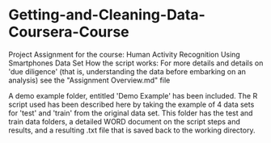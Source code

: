 Getting-and-Cleaning-Data-Coursera-Course
=========================================

Project Assignment for the course: Human Activity Recognition Using Smartphones Data Set
How the script works: For more details and details on 'due diligence' (that is, understanding 
the data before embarking on an analysis) see the "Assignment Overview.md" file 

A demo example folder, entitled 'Demo Example' has been included. The R script used has been described here
by taking the example of 4 data sets for 'test' and 'train' from the original data set. 
This folder has the test and train data folders,  a detailed WORD document on the script steps and results, 
and a resulting .txt file that is saved back to the working directory. 
